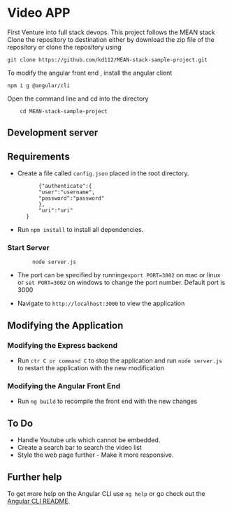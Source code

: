 # Video APP

First Venture into full stack devops. This project follows the MEAN stack 
Clone the repository to destination either by download the zip file of the repository or clone the repository using 
```
git clone https://github.com/kd112/MEAN-stack-sample-project.git
```
To modify the angular front end , install the angular client
```
npm i g @angular/cli
```
Open the command line and cd into the directory
```
    cd MEAN-stack-sample-project
```
## Development server
## Requirements
  * Create a file called `config.json` placed in the root directory.
  ```
            {"authenticate":{
            "user":"username",
            "password":"password"
            },
            "uri":"uri"
        }
   ```
  * Run `npm install` to install all dependencies.

### Start Server
```
        node server.js
```
  * The port can be specified by running`export PORT=3002` on mac or linux or 
  `set PORT=3002` on windows to change the port number. Default port is 3000

  * Navigate to `http://localhost:3000` to view the application


## Modifying the Application
### Modifying the Express backend
  * Run `ctr C or command C` to stop the application and run `node server.js` to restart the application with the new modification
### Modifying the Angular Front End
  * Run `ng build` to recompile the front end with the new changes
## To Do
  * Handle Youtube urls which cannot be embedded.
  * Create a search bar to search the video list
  * Style the web page further - Make it more responsive.
## Further help

To get more help on the Angular CLI use `ng help` or go check out the [Angular CLI README](https://github.com/angular/angular-cli/blob/master/README.md).

